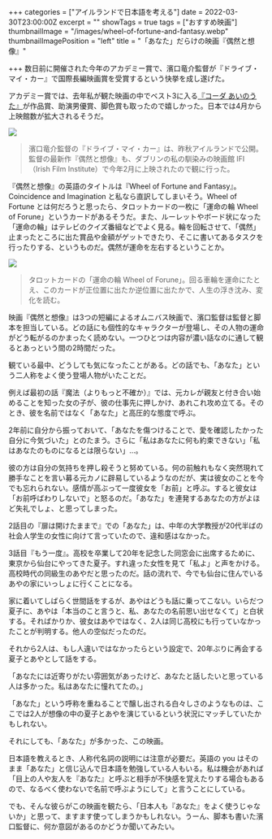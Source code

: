 +++
categories = ["アイルランドで日本語を考える"]
date = 2022-03-30T23:00:00Z
excerpt = ""
showTags = true
tags = ["おすすめ映画"]
thumbnailImage = "/images/wheel-of-fortune-and-fantasy.webp"
thumbnailImagePosition = "left"
title = "「あなた」だらけの映画『偶然と想像』"

+++
数日前に開催された今年のアカデミー賞で、濱口竜介監督が『ドライブ・マイ・カー』で国際長編映画賞を受賞するという快挙を成し遂げた。

<!--more-->

アカデミー賞では、去年私が観た映画の中でベスト3に入る[『コーダ あいのうた』](https://www.riastra.com/2021/08/%E3%81%8A%E3%81%99%E3%81%99%E3%82%81%E6%98%A0%E7%94%BBcoda%E3%82%B3%E3%83%BC%E3%83%80%E3%81%82%E3%81%84%E3%81%AE%E3%81%86%E3%81%9F/)が作品賞、助演男優賞、脚色賞も取ったので嬉しかった。日本では4月から上映館数が拡大されるそうだ。

![](/images/wheel-of-fortune-and-fantasy.webp)

> 濱口竜介監督の『ドライブ・マイ・カー』は、昨秋アイルランドで公開。監督の最新作『偶然と想像』も、ダブリンの私の馴染みの映画館 IFI（Irish Film Institute）で今年2月に上映されたので観に行った。

『偶然と想像』の英語のタイトルは『Wheel of Fortune and Fantasy』。Coincidence and Imagination と私なら直訳してしまいそう。Wheel of Fortune とは何だろうと思ったら、タロットカードの一枚に「運命の輪 Wheel of Forune」というカードがあるそうだ。また、ルーレットやボード状になった「運命の輪」はテレビのクイズ番組などでよく見る。輪を回転させて、「偶然」止まったところに出た賞品や金額がゲットできたり、そこに書いてあるタスクを行ったりする、というものだ。偶然が運命を左右するということか。

![](/images/tarot_wheel-of-fotrune.webp)

> タロットカードの「運命の輪 Wheel of Forune」。回る車輪を運命にたとえ、このカードが正位置に出たか逆位置に出たかで、人生の浮き沈み、変化を読む。

映画『偶然と想像』は3つの短編によるオムニバス映画で、濱口監督は監督と脚本を担当している。どの話にも個性的なキャラクターが登場し、その人物の運命がどう転がるのかまったく読めない。一つひとつは内容が濃い話なのに通して観るとあっという間の2時間だった。

観ている最中、どうしても気になったことがある。どの話でも、「あなた」という二人称をよく使う登場人物がいたことだ。

例えば最初の話『魔法（よりもっと不確か）』では、元カレが親友と付き合い始めることを知った女の子が、彼の仕事先に押しかけ、あれこれ攻め立てる。そのとき、彼を名前ではなく「あなた」と高圧的な態度で呼ぶ。

2年前に自分から振っておいて、「あなたを傷つけることで、愛を確認したかった自分に今気づいた」とのたまう。さらに「私はあなたに何も約束できない」「私はあなたのものになるとは限らない」...。

彼の方は自分の気持ちを押し殺そうと努めている。何の前触れもなく突然現れて勝手なことを言い募る元カノに辟易しているようなのだが、実は彼女のことを今でも忘れられない。感情が高ぶって一度彼女を「お前」と呼ぶ。すると彼女は「お前呼ばわりしないで」と怒るのだ。「あなた」を連発するあなたの方がよほど失礼でしょ、と思ってしまった。

2話目の『扉は開けたままで』での「あなた」は、中年の大学教授が20代半ばの社会人学生の女性に向けて言っていたので、違和感はなかった。

3話目『もう一度』。高校を卒業して20年を記念した同窓会に出席するために、東京から仙台にやってきた夏子。すれ違った女性を見て「私よ」と声をかける。高校時代の同級生のあやだと思ったのだ。話の流れで、今でも仙台に住んでいるあやの家にいっしょに行くことになる。

家に着いてしばらく世間話をするが、あやはどうも話に乗ってこない。いらだつ夏子に、あやは「本当のこと言うと、私、あなたの名前思い出せなくて」と白状する。そればかりか、彼女はあやではなく、2人は同じ高校にも行っていなかったことが判明する。他人の空似だったのだ。

それから2人は、もし人違いではなかったらという設定で、20年ぶりに再会する夏子とあやとして話をする。

「あなたには近寄りがたい雰囲気があったけど、あなたと話したいと思っている人は多かった。私はあなたに憧れてたの。」

「あなた」という呼称を重ねることで醸し出される白々しさのようなものは、ここでは2人が想像の中の夏子とあやを演じているという状況にマッチしていたかもしれない。

それにしても、「あなた」が多かった、この映画。

日本語を教えるとき、人称代名詞の説明には注意が必要だ。英語の you はそのまま「あなた」と信じ込んで日本語を勉強している人もいる。私は機会があれば「目上の人や友人を『あなた』と呼ぶと相手が不快感を覚えたりする場合もあるので、なるべく使わないで名前で呼ぶようにして」と言うことにしている。

でも、そんな彼らがこの映画を観たら、「日本人も『あなた』をよく使うじゃないか」と思って、ますます使ってしまうかもしれない。うーん、脚本も書いた濱口監督に、何か意図があるのかどうか聞いてみたい。
